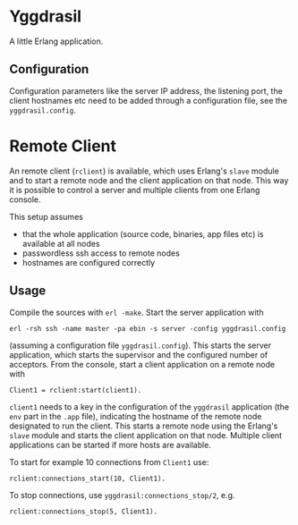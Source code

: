 # Yggdrasil

A little Erlang application.


## Configuration

Configuration parameters like the server IP address, the listening port, the client hostnames etc need to be added  through a configuration file, see the `yggdrasil.config`.


# Remote Client

An  remote client (`rclient`) is available, which uses Erlang's `slave` module and to start a remote node and the client application on that node. This way it is possible to control a server and multiple clients from one Erlang console.

This setup assumes
* that the whole application (source code, binaries, app files etc) is available at all nodes
* passwordless ssh access to remote nodes
* hostnames are configured correctly


## Usage

Compile the sources with `erl -make`. Start the server application with
```
erl -rsh ssh -name master -pa ebin -s server -config yggdrasil.config
```
(assuming a configuration file `yggdrasil.config`). This starts the server application, which starts the supervisor and the configured number of acceptors.
From the console, start a client application on a remote node with
```
Client1 = rclient:start(client1).
```
`client1` needs to a key in the configuration of the `yggdrasil` application (the `env` part in the `.app` file), indicating the hostname of the remote node designated to run the client. This starts a remote node using the Erlang's `slave` module and starts the client application on that node. Multiple client applications can be started if more hosts are available.

To start for example 10 connections from `Client1` use:
```
rclient:connections_start(10, Client1).
```

To stop connections, use `yggdrasil:connections_stop/2`, e.g.
```
rclient:connections_stop(5, Client1).
```



